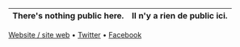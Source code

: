
| There's nothing public here. | Il n'y a rien de public ici. |
|------------------------------|------------------------------|

[Website / site web](https://airsoft-compere.fr/) • [Twitter](https://twitter.com/AirsoftCompere) • [Facebook](https://www.facebook.com/AirsoftCompere)
